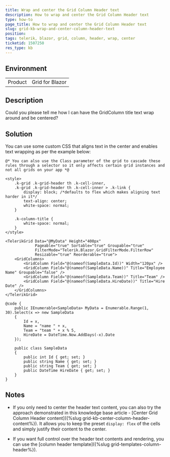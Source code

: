 ```yaml
---
title: Wrap and center the Grid Column Header text
description: How to wrap and center the Grid Column Header text
type: how-to
page_title: How to wrap and center the Grid Column Header text
slug: grid-kb-wrap-and-center-column-header-text
position: 
tags: telerik, blazor, grid, column, header, wrap, center
ticketid: 1507250
res_type: kb
---
```


## Environment
<table>
	<tbody>
		<tr>
			<td>Product</td>
			<td>Grid for Blazor</td>
		</tr>
	</tbody>
</table>


## Description
Could you please tell me how I can have the GridColumn title text wrap around and be centered?

## Solution

You can use some custom CSS that aligns text in the center and enables text wrapping as per the example below:

````CSHTML
@* You can also use the Class parameter of the grid to cascade these rules through a selector so it only affects certain grid instances and not all grids on your app *@

<style>
    .k-grid .k-grid-header th .k-cell-inner,
    .k-grid .k-grid-header th .k-cell-inner > .k-link {
        display: block; /*defaults to flex which makes aligning text harder in it*/
        text-align: center;
        white-space: normal;
    }

    .k-column-title {
        white-space: normal;
    }
</style>

<TelerikGrid Data="@MyData" Height="400px"
             Pageable="true" Sortable="true" Groupable="true"
             FilterMode="Telerik.Blazor.GridFilterMode.FilterRow"
             Resizable="true" Reorderable="true">
    <GridColumns>
        <GridColumn Field="@(nameof(SampleData.Id))" Width="120px" />
        <GridColumn Field="@(nameof(SampleData.Name))" Title="Employee Name" Groupable="false" />
        <GridColumn Field="@(nameof(SampleData.Team))" Title="Team" />
        <GridColumn Field="@(nameof(SampleData.HireDate))" Title="Hire Date" />
    </GridColumns>
</TelerikGrid>

@code {
    public IEnumerable<SampleData> MyData = Enumerable.Range(1, 30).Select(x => new SampleData
    {
        Id = x,
        Name = "name " + x,
        Team = "team " + x % 5,
        HireDate = DateTime.Now.AddDays(-x).Date
    });

    public class SampleData
    {
        public int Id { get; set; }
        public string Name { get; set; }
        public string Team { get; set; }
        public DateTime HireDate { get; set; }
    }
}
````

## Notes

* If you only need to center the header text content, you can also try the approach demonstrated in this knowledge base article - [Center Grid Column Header content]({%slug grid-kb-center-column-header-content%}). It allows you to keep the preset `display: flex` of the cells and simply justify their content to the center.

* If you want full control over the header text contents and rendering, you can use the [column header template]({%slug grid-templates-column-header%}).

